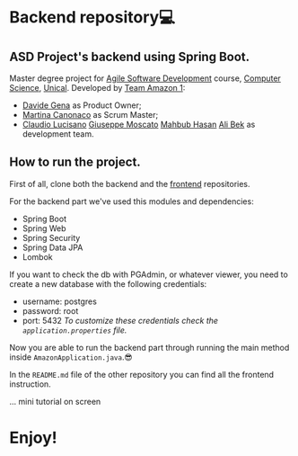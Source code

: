 # Backend repository💻
## ASD Project's backend using Spring Boot.
Master degree project for [Agile Software Development](https://sites.google.com/unical.it/inf-agile-software-development) course, [Computer Science](https://informatica.unical.it/home-page), [Unical](https://www.unical.it/portale/).
Developed by [Team Amazon 1](https://github.com/TeamAgileSoftwareDevelopmentUnical):
+ [Davide Gena](https://github.com/DavidG33k) as Product Owner;
+ [Martina Canonaco](https://github.com/MartinaCanonPh) as Scrum Master;
+ [Claudio Lucisano](https://github.com/Claudiocli) [Giuseppe Moscato](https://github.com/PeppeMoscato) [Mahbub Hasan](https://github.com/mahbub-hasan) [Ali Bek](https://github.com/BEK1) as development team.


## How to run the project.
First of all, clone both the backend and the [frontend](https://github.com/TeamAgileSoftwareDevelopmentUnical/frontend) repositories.

For the backend part we've used this modules and dependencies:
+ Spring Boot
+ Spring Web
+ Spring Security
+ Spring Data JPA
+ Lombok

If you want to check the db with PGAdmin, or whatever viewer, you need to create a new database with the following credentials:
+ username: postgres
+ password: root
+ port: 5432
_To customize these credentials check the `application.properties` file._

Now you are able to run the backend part through running the main method inside `AmazonApplication.java`.😎

In the `README.md` file of the other repository you can find all the frontend instruction.

... mini tutorial on screen

# Enjoy!
